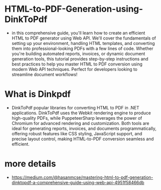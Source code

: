 ﻿# HTML-to-PDF-Generation-using-DinkToPdf
 - in this comprehensive guide, you'll learn how to create an efficient HTML to PDF generator using Web API. We'll cover the fundamentals of setting up your environment, handling HTML templates, and converting them into professional-looking PDFs with a few lines of code. Whether you're building automated reports, invoices, or dynamic document generation tools, this tutorial provides step-by-step instructions and best practices to help you master HTML to PDF conversion using modern Web API techniques. Perfect for developers looking to streamline document workflows!

# What is Dinkpdf
- DinkToPdf popular libraries for converting HTML to PDF in .NET applications. DinkToPdf uses the Webkit rendering engine to produce high-quality PDFs, while PuppeteerSharp leverages the power of Chromium for advanced rendering and customization. Both tools are ideal for generating reports, invoices, and documents programmatically, offering robust features like CSS styling, JavaScript support, and precise layout control, making HTML-to-PDF conversion seamless and efficient.

# more details 
- https://medium.com/@hasanmcse/mastering-html-to-pdf-generation-dinktopdf-a-comprehensive-guide-using-web-api-4951f58466db
